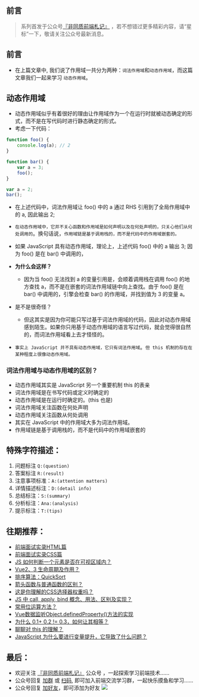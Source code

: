 ## 前言
>   系列首发于公众号[『非同质前端札记』](https://mp.weixin.qq.com/s?__biz=MzkyOTI2MzE0MQ==&mid=2247485576&idx=1&sn=5ddfe93f427f05f5d126dead859d0dc8&chksm=c20d73c2f57afad4bbea380dfa1bcc15367a4cc06bf5dd0603100e8bd7bb317009fa65442cdb&token=1071012447&lang=zh_CN#rd) ，若不想错过更多精彩内容，请“星标”一下，敬请关注公众号最新消息。
## 前言
-   在上篇文章中, 我们说了作用域一共分为两种：`词法作用域`和`动态作用域`，而这篇文章我们一起来学习 `动态作用域`。

## 动态作用域
-   动态作用域似乎有着很好的理由让作用域作为一个在运行时就被动态确定的形式，而不是在写代码时进行静态确定的形式。
-   考虑一下代码：
```js
function foo() {
    console.log(a); // 2
}

function bar() {
    var a = 3;
    foo();
}

var a = 2;
bar();
```
-   在上述代码中，词法作用域让 foo() 中的 a 通过 RHS 引用到了全局作用域中的 a, 因此输出 2;
-   `在动态作用域中，它并不关心函数和作用域是如何声明以及在何处声明的，只关心他们从何处调用的`。换句话说，`作用域链是基于调用栈的，而不是代码中的作用域嵌套的。`
-   如果 JavaScript 具有动态作用域，理论上，上述代码 foo() 中的 a 输出 3; 因为 foo() 是在 bar() 中调用的，

-   **为什么会这样？**
    -   因为当 foo() 无法找到 a 的变量引用是，会顺着调用栈在调用 foo() 的地方查找 a，而不是在嵌套的词法作用域链中向上查找。由于 foo() 是在 bar() 中调用的，引擎会检查 bar() 的作用域，并找到值为 3 的变量 a。
-   是不是很奇怪？
    -   但这其实是因为你可能只写过基于词法作用域的代码，因此对动态作用域感到陌生。如果你只用基于动态作用域的语言写过代码，就会觉得很自然的，而词法作用域看上去才怪怪的。
-   `事实上 JavaScript 并不具有动态作用域，它只有词法作用域`。`但 this 机制的存在在某种程度上很像动态作用域。`


### 词法作用域与动态作用域的区别？
-   动态作用域其实是 JavaScript 另一个重要机制 this 的表亲
-   词法作用域是在书写代码或定义时确定的
-   动态作用域是在运行时确定的。(this 也是)
-   词法作用域关注函数在何处声明
-   动态作用域关注函数从何处调用
-   其实在 JavaScript 中的作用域大多为词法作用域。
-   作用域链是基于调用栈的，而不是代码中的作用域嵌套的

## 特殊字符描述：
1. 问题标注 `Q:(question)`
2. 答案标注 `R:(result)`
3. 注意事项标准：`A:(attention matters)`
4. 详情描述标注：`D:(detail info)`
5. 总结标注：`S:(summary)`
6. 分析标注：`Ana:(analysis)`
7. 提示标注：`T:(tips)`
## 往期推荐：
-   [前端面试实录HTML篇](https://mp.weixin.qq.com/s/1OCKVhbDhx9jS4KoPinccw)
-   [前端面试实录CSS篇](https://mp.weixin.qq.com/s/Lpe_0f_t6TKbo9bfi5fNKw)
-   [JS 如何判断一个元素是否在可视区域内？](https://mp.weixin.qq.com/s/2swYyWAGhOxLZHL40QRt2w)
-   [Vue2、3 生命周期及作用？](https://mp.weixin.qq.com/s/_1ZVSI63e39jaL8PhXRd3w)
-   [排序算法：QuickSort](https://mp.weixin.qq.com/s/w2BCeVf52UrP1JgMvaOoKw)
-   [箭头函数与普通函数的区别？](https://mp.weixin.qq.com/s/o-6DpwxL-k7dQsf5J8dA9w)
-   [这是你理解的CSS选择器权重吗？](https://mp.weixin.qq.com/s/6W3dcwcsBURGxYD9AeBeWA)
-   [JS 中 call, apply, bind 概念、用法、区别及实现？](https://mp.weixin.qq.com/s/v9eYEpwpzXazXm7pLTkDhw)
-   [常用位运算方法？](https://mp.weixin.qq.com/s/gn4sBeM6luE_b6jaAZOgyQ)
-   [Vue数据监听Object.definedProperty()方法的实现](https://mp.weixin.qq.com/s/1inW5dSZv26eJTC39REMdg)
-   [为什么 0.1+ 0.2 != 0.3，如何让其相等？](https://mp.weixin.qq.com/s/wsXtNGpNl6NrickR6_7ePw)
-   [聊聊对 this 的理解？](https://mp.weixin.qq.com/s/w_RV1AUwXsW2fSHCfxXD2A)
-   [JavaScript 为什么要进行变量提升，它导致了什么问题？](https://mp.weixin.qq.com/s/mBBUVF7mrPt4ik1f4dBPrQ)
## 最后：
-   欢迎关注 [『非同质前端札记』](https://mp.weixin.qq.com/s?__biz=MzkyOTI2MzE0MQ==&mid=2247485576&idx=1&sn=5ddfe93f427f05f5d126dead859d0dc8&chksm=c20d73c2f57afad4bbea380dfa1bcc15367a4cc06bf5dd0603100e8bd7bb317009fa65442cdb&token=1071012447&lang=zh_CN#rd) 公众号 ，一起探索学习前端技术......
-   公众号回复 [加群](https://mp.weixin.qq.com/s?__biz=MzkyOTI2MzE0MQ==&mid=2247485576&idx=1&sn=5ddfe93f427f05f5d126dead859d0dc8&chksm=c20d73c2f57afad4bbea380dfa1bcc15367a4cc06bf5dd0603100e8bd7bb317009fa65442cdb&token=1071012447&lang=zh_CN#rd) 或 [扫码](https://mp.weixin.qq.com/s?__biz=MzkyOTI2MzE0MQ==&mid=2247485576&idx=1&sn=5ddfe93f427f05f5d126dead859d0dc8&chksm=c20d73c2f57afad4bbea380dfa1bcc15367a4cc06bf5dd0603100e8bd7bb317009fa65442cdb&token=1071012447&lang=zh_CN#rd), 即可加入前端交流学习群，一起快乐摸鱼和学习......
-   公众号回复 [加好友](https://mp.weixin.qq.com/s?__biz=MzkyOTI2MzE0MQ==&mid=2247485576&idx=1&sn=5ddfe93f427f05f5d126dead859d0dc8&chksm=c20d73c2f57afad4bbea380dfa1bcc15367a4cc06bf5dd0603100e8bd7bb317009fa65442cdb&token=1071012447&lang=zh_CN#rd)，即可添加为好友
![](https://soo.run/13bdt)
